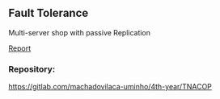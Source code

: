 ## Fault Tolerance

Multi-server shop with passive Replication

[Report](report.pdf)

### Repository:

https://gitlab.com/machadovilaca-uminho/4th-year/TNACOP
